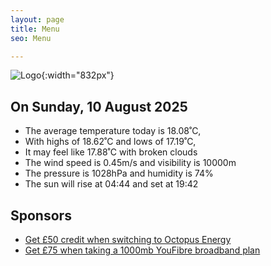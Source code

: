 ```yaml
---
layout: page
title: Menu
seo: Menu

---
```


![Logo](/images/logo.jpg){:width="832px"}

<!-- weather_marker starts -->
## On Sunday, 10 August 2025

- The average temperature today is 18.08˚C,
- With highs of 18.62˚C and lows of 17.19˚C,
- It may feel like 17.88˚C with broken clouds
- The wind speed is 0.45m/s and visibility is 10000m
- The pressure is 1028hPa and humidity is 74%
- The sun will rise at 04:44 and set at 19:42

<!-- weather_marker ends -->

## Sponsors

- [Get £50 credit when switching to Octopus Energy](https://bit.ly/3oD1nnS)
- [Get £75 when taking a 1000mb YouFibre broadband plan](https://aklam.io/91zWhU?)
